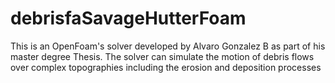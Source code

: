 # debrisfaSavageHutterFoam
This is an OpenFoam's solver developed by Alvaro Gonzalez B as part of his master degree Thesis. The solver can simulate the motion of debris flows over complex topographies including the erosion and deposition processes
